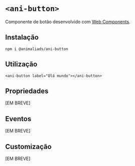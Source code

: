 # `<ani-button>`

Componente de botão desenvolvido com [Web Components](https://developer.mozilla.org/pt-BR/docs/Web/Web_Components).

## Instalação

```
npm i @animaliads/ani-button
```

## Utilização

```
<ani-button label="Olá mundo"></ani-button>
```

## Propriedades

[EM BREVE]

## Eventos

[EM BREVE]

## Customização

[EM BREVE]
